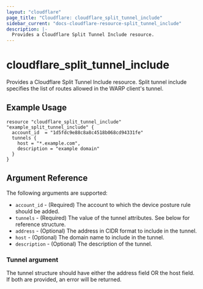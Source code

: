 ```yaml
---
layout: "cloudflare"
page_title: "Cloudflare: cloudflare_split_tunnel_include"
sidebar_current: "docs-cloudflare-resource-split_tunnel_include"
description: |-
  Provides a Cloudflare Split Tunnel Include resource.
---
```


# cloudflare_split_tunnel_include

Provides a Cloudflare Split Tunnel Include resource. Split tunnel include specifies the list of routes allowed in the WARP client's tunnel.

## Example Usage

```hcl
resource "cloudflare_split_tunnel_include" "example_split_tunnel_include" {
  account_id  = "1d5fdc9e88c8a8c4518b068cd94331fe"
  tunnels {
    host = "*.example.com",
    description = "example domain"
  }
}
```

## Argument Reference

The following arguments are supported:

- `account_id` - (Required) The account to which the device posture rule should be added.
- `tunnels` - (Required) The value of the tunnel attributes. See below for reference
  structure.
- `address` - (Optional) The address in CIDR format to include in the tunnel.
- `host` - (Optional) The domain name to include in the tunnel.
- `description` - (Optional) The description of the tunnel.

### Tunnel argument

The tunnel structure should have either the address field OR the host field. If both are provided, an error will be returned.
